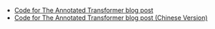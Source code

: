  - [Code for The Annotated Transformer blog post](http://nlp.seas.harvard.edu/2018/04/03/attention.html)
  - [Code for The Annotated Transformer blog post (Chinese Version)](https://www.jiqizhixin.com/articles/Synced-github-implement-project-machine-translation-by-transformer)
